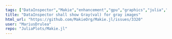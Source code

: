 ```yaml
---
tags: ["DataInspector","Makie","enhancement","gpu","graphics","julia","julia-language","plotting","visualization"]
title: "DataInspector shall show Gray(val) for gray images"
html_url: "https://github.com/MakieOrg/Makie.jl/issues/3320"
user: "MariusDrulea"
repo: "JuliaPlots/Makie.jl"
---
```


